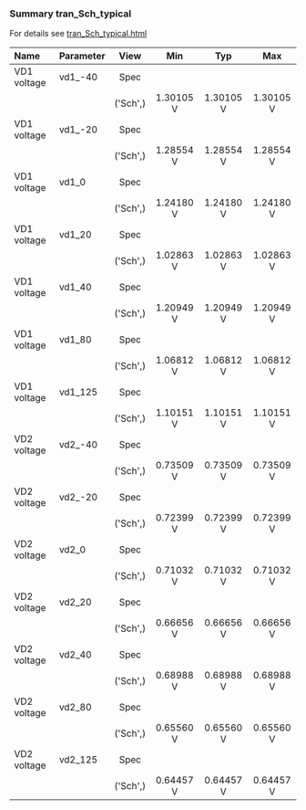 ### Summary tran_Sch_typical

For details see <a href='tran_Sch_typical.html'>tran_Sch_typical.html</a>

|**Name**|**Parameter**|**View**|**Min** | **Typ** | **Max**|
|:---|:---|:---:|:---:|:---:|:---:|
|VD1 voltage|vd1\_-40 | Spec |  |  |  |
| | | ('Sch',)|1.30105 V | 1.30105 V | 1.30105 V |
|VD1 voltage|vd1\_-20 | Spec |  |  |  |
| | | ('Sch',)|1.28554 V | 1.28554 V | 1.28554 V |
|VD1 voltage|vd1\_0 | Spec |  |  |  |
| | | ('Sch',)|1.24180 V | 1.24180 V | 1.24180 V |
|VD1 voltage|vd1\_20 | Spec |  |  |  |
| | | ('Sch',)|1.02863 V | 1.02863 V | 1.02863 V |
|VD1 voltage|vd1\_40 | Spec |  |  |  |
| | | ('Sch',)|1.20949 V | 1.20949 V | 1.20949 V |
|VD1 voltage|vd1\_80 | Spec |  |  |  |
| | | ('Sch',)|1.06812 V | 1.06812 V | 1.06812 V |
|VD1 voltage|vd1\_125 | Spec |  |  |  |
| | | ('Sch',)|1.10151 V | 1.10151 V | 1.10151 V |
|VD2 voltage|vd2\_-40 | Spec |  |  |  |
| | | ('Sch',)|0.73509 V | 0.73509 V | 0.73509 V |
|VD2 voltage|vd2\_-20 | Spec |  |  |  |
| | | ('Sch',)|0.72399 V | 0.72399 V | 0.72399 V |
|VD2 voltage|vd2\_0 | Spec |  |  |  |
| | | ('Sch',)|0.71032 V | 0.71032 V | 0.71032 V |
|VD2 voltage|vd2\_20 | Spec |  |  |  |
| | | ('Sch',)|0.66656 V | 0.66656 V | 0.66656 V |
|VD2 voltage|vd2\_40 | Spec |  |  |  |
| | | ('Sch',)|0.68988 V | 0.68988 V | 0.68988 V |
|VD2 voltage|vd2\_80 | Spec |  |  |  |
| | | ('Sch',)|0.65560 V | 0.65560 V | 0.65560 V |
|VD2 voltage|vd2\_125 | Spec |  |  |  |
| | | ('Sch',)|0.64457 V | 0.64457 V | 0.64457 V |

